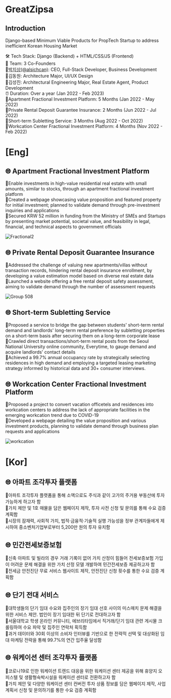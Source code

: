 # GreatZipsa

## Introduction
Django-based Minimum Viable Products for PropTech Startup to address inefficient Korean Housing Market

🛠 Tech Stack: Django (Backend) + HTML/CSS/JS (Frontend)  
👥 Team: 3 Co-Founders  
🔸[박지상(@alsichcan)](https://github.com/alsichcan): CEO, Full-Stack Developer, Business Development  
🔸김동원: Architecture Major, UI/UX Design  
🔸김성진: Architectural Engineering Major, Real Estate Agent, Product Development  
⏰ Duration: Over a year (Jan 2022 - Feb 2023)  
🔸Apartment Fractional Investment Platform: 5 Months (Jan 2022 - May 2022)  
🔸Private Rental Deposit Guarantee Insurance: 2 Months (Jun 2022 - Jul 2022)  
🔸Short-term Subletting Service: 3 Months (Aug 2022 - Oct 2022)  
🔸Workcation Center Fractional Investment Platform: 4 Months (Nov 2022 - Feb 2022)  

# [Eng]  
## 🌐 Apartment Fractional Investment Platform  
🔸Enable investments in high-value residential real estate with small amounts, similar to stocks, through an apartment fractional investment platform  
🔸Created a webpage showcasing value proposition and featured property for initial investment; planned to validate demand through pre-investment inquiries and applications  
🔸Secured KRW 52 million in funding from the Ministry of SMEs and Startups by presenting market potential, societal value, and feasibility in legal, financial, and technical aspects to government officials  

![Fractional2](https://github.com/alsichcan/GreatZipsa/assets/37293866/0b584cb5-4587-44ec-a4e8-f1a020f9932e)

## 🌐 Private Rental Deposit Guarantee Insurance  
🔸Addressed the challenge of valuing new apartments/villas without transaction records, hindering rental deposit insurance enrollment, by developing a value estimation model based on diverse real estate data  
🔸Launched a website offering a free rental deposit safety assessment, aiming to validate demand through the number of assessment requests

![Group 508](https://github.com/alsichcan/GreatZipsa/assets/37293866/45cc8d99-da4d-4331-a6d7-ba412a88dd8f)

## 🌐 Short-term Subletting Service  
🔸Proposed a service to bridge the gap between students' short-term rental demand and landlords' long-term rental preference by subletting properties on a short-term basis after securing them on a long-term corporate lease  
🔸Crawled direct transactions/short-term rental posts from the Seoul National University online community, Everytime, to gauge demand and acquire landlords' contact details  
🔸Achieved a 99.7% annual occupancy rate by strategically selecting residences in high demand and employing a targeted leasing marketing strategy informed by historical data and 30+ consumer interviews.  

## 🌐 Workcation Center Fractional Investment Platform  
🔸Proposed a project to convert vacation officetels and residences into workcation centers to address the lack of appropriate facilities in the emerging workcation trend due to COVID-19  
🔸Developed a webpage detailing the value proposition and various investment products, planning to validate demand through business plan requests and applications  

![workcation](https://github.com/alsichcan/GreatZipsa/assets/37293866/180fb214-fd83-4302-8d1f-89d3f733fccc)

# [Kor]  
## 🌐 아파트 조각투자 플랫폼  
🔸아파트 조각투자 플랫폼을 통해 소액으로도 주식과 같이 고가의 주거용 부동산에 투자 가능하게 하고자 함  
🔸가치 제안 및 1호 매물을 담은 웹페이지 제작, 투자 사전 신청 및 문의를 통해 수요 검증 계획함  
🔸시장의 잠재력, 사회적 가치, 법적·금융적·기술적 실행 가능성을 정부 관계자들에게 제시하여 중소벤처기업부로부터 5,200만 원의 투자 유치함  

## 🌐 민간전세보증보험  
🔸신축 아파트 및 빌라의 경우 거래 기록이 없어 가치 산정이 힘들어 전세보증보험 가입이 어려운 문제 해결을 위한 가치 산정 모델 개발하여 민간전세보증 제공하고자 함  
🔸전세금 안전진단 무료 서비스 웹사이트 제작, 안전진단 신청 횟수를 통한 수요 검증 계획함  

## 🌐 단기 전대 서비스  
🔸대학생들의 단기 임대 수요와 집주인의 장기 임대 선호 사이의 미스매치 문제 해결을 위한 서비스 제안. 법인이 장기 임대한 뒤 단기로 전대하고자 함  
🔸서울대학교 학생 온라인 커뮤니티, 에브리타임에서 직거래/단기 임대 관련 게시물 크롤링하여 수요 파악 및 집주인 연락처 획득함  
🔸과거 데이터와 30회 이상의 소비자 인터뷰를 기반으로 한 전략적 선택 및 대상화된 임대 마케팅 전략을 통해 99.7%의 연간 입주율 달성함  

## 🌐 워케이션 센터 조각투자 플랫폼  
🔸코로나19로 인한 워케이션 트렌드 대응을 위한 워케이션 센터 제공을 위해 휴양지 오피스텔 및 생활형숙박시설을 워케이션 센터로 전환하고자 함  
🔸가치 제안 및 다양한 워케이션 센터 컨버전 투자 상품 정보를 담은 웹페이지 제작, 사업 계획서 신청 및 문의하기를 통한 수요 검증 계획함  



